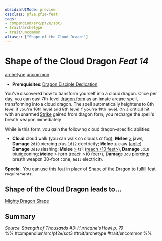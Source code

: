 ```yaml
---
obsidianUIMode: preview
cssclass: pf2e,pf2e-feat
tags:
- compendium/src/pf2e/sot3
- trait/archetype
- trait/uncommon
aliases: ["Shape of the Cloud Dragon"]
---
```

# Shape of the Cloud Dragon  *Feat 14*  
[archetype](/rules/traits/archetype.md)  [uncommon](/rules/traits/uncommon.md)  

- **Prerequisites**: [Dragon Disciple Dedication](/compendium/feats/dragon-disciple-dedication-apg.md)

You've discovered how to transform yourself into a cloud dragon. Once per day, you can cast 7th-level [dragon form](/compendium/spells/dragon-form.md) as an innate arcane spell, transforming into a cloud dragon. The spell automatically heightens to 8th level if you're 16th level and 9th level if you're 18th level. On a critical hit with an unarmed [Strike](/rules/actions/strike.md) gained from dragon form, you recharge the spell's breath weapon immediately.

While in this form, you gain the following cloud dragon–specific abilities:

- **Cloud** cloud walk (you can walk on clouds or fog); **Melee** [>](/rules/core-rulebook/chapter-9-playing-the-game.md#Actions "Single Action") jaws, **Damage** `2d10` piercing plus `1d12` electricity; **Melee** [>](/rules/core-rulebook/chapter-9-playing-the-game.md#Actions "Single Action") claw ([agile](/rules/traits/agile.md)), **Damage** `3d10` slashing; **Melee** [>](/rules/core-rulebook/chapter-9-playing-the-game.md#Actions "Single Action") tail ([reach <10 feet>](/rules/traits/reach.md)), **Damage** `3d10` bludgeoning; **Melee** [>](/rules/core-rulebook/chapter-9-playing-the-game.md#Actions "Single Action") horn ([reach <10 feet>](/rules/traits/reach.md)), **Damage** `3d8` piercing; breath weapon 30-foot cone, `6d12` electricity.

**Special.** You can use this feat in place of [Shape of the Dragon](/compendium/feats/shape-of-the-dragon-apg.md) to fulfill feat requirements.

## Shape of the Cloud Dragon leads to...

[Mighty Dragon Shape](/compendium/feats/mighty-dragon-shape-apg.md)

## Summary

*Source: Strength of Thousands #3: Hurricane's Howl p. 79*  
%% #compendium/src/pf2e/sot3 #trait/archetype #trait/uncommon %%